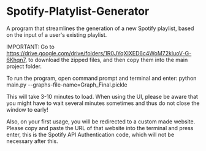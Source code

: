 # Spotify-Platylist-Generator
A program that streamlines the generation of a new Spotify playlist, based on the input of a user's existing playlist.

IMPORTANT:
Go to https://drive.google.com/drive/folders/1R0JYqXIXED6c4WoM72kluoV-G-6Khqn7, to download the zipped files, and then copy them into the main project folder.


To run the program, open command prompt and terminal and enter:
python main.py --graphs-file-name=Graph_Final.pickle

This will take 3-10 minutes to load.
When using the UI, please be aware that you might have to wait several minutes sometimes and thus do not close the window to early!

Also, on your first usage, you will be redirected to a custom made website. Please copy and paste the URL of that website into the terminal and press enter, this is the Spotify API Authentication code, which will not be necessary after this.
